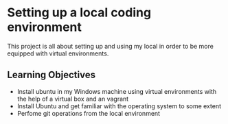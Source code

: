 # Setting up a local coding environment
This project is all about setting up and using my local in order to be more equipped with virtual environments.

## Learning Objectives
* Install ubuntu in my Windows machine using virtual environments with the help of a virtual box and an vagrant
* Install Ubuntu and get familiar with the operating system to some extent
* Perfome git operations from the local environment


